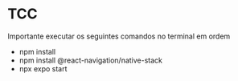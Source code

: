 # TCC

Importante executar os seguintes comandos no terminal em ordem
- npm install
- npm install @react-navigation/native-stack
- npx expo start
